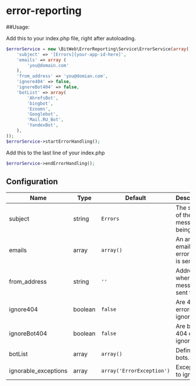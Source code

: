 error-reporting
===============

##Usage:

Add this to your index.php file, right after autoloading.
```php
$errorService = new \BitWeb\ErrorReporting\Service\ErrorService(array(
    'subject' => '[Errors][your-app-id-here]',
    'emails' => array (
        'you@domain.com'
    ),
    'from_address' => 'you@domian.com',
    'ignore404' => false,
    'ignoreBot404' => false,
    'botList' => array(
        'AhrefsBot',
        'bingbot',
        'Ezooms',
        'Googlebot',
        'Mail.RU_Bot',
        'YandexBot',
    ),
));
$errorService->startErrorHandling();
```
Add this to the last line of your index.php
```php
$errorService->endErrorHandling();
```
## Configuration

| Name                 | Type    | Default                   | Description |
|----------------------|---------|---------------------------|-------------|
| subject              | string  | `Errors`                  | The subject of the message being sent. |
| emails               | array   | `array()`                 | An array of emails the error report is sent to. |
| from_address         | string  | `''`                      | Address where the messege is sent from. |
| ignore404            | boolean | `false`                   | Are 404 errors ignored? |
| ignoreBot404         | boolean | `false`                   | Are bot 404 errors ignored? |
| botList              | array   | `array()`                 | Defines bots. |
| ignorable_exceptions | array   | `array('ErrorException')` | Exceptions to ignore. |
